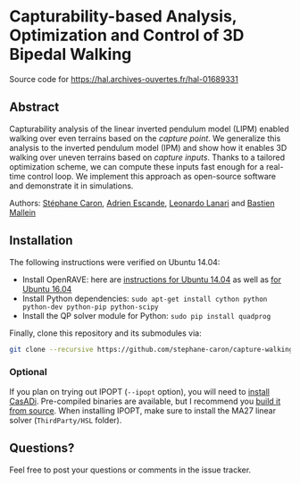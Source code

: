 # Capturability-based Analysis, Optimization and Control of 3D Bipedal Walking

Source code for https://hal.archives-ouvertes.fr/hal-01689331

## Abstract

Capturability analysis of the linear inverted pendulum model (LIPM) enabled
walking over even terrains based on the *capture point*. We generalize this
analysis to the inverted pendulum model (IPM) and show how it enables 3D
walking over uneven terrains based on *capture inputs*. Thanks to a tailored
optimization scheme, we can compute these inputs fast enough for a real-time
control loop. We implement this approach as open-source software and
demonstrate it in simulations.

Authors:
[Stéphane Caron](https://scaron.info),
[Adrien Escande](https://sites.google.com/site/adrienescandehomepage/),
[Leonardo Lanari](http://www.diag.uniroma1.it/~lanari/) and
[Bastien Mallein](http://www.math.univ-paris13.fr/~mallein/)

## Installation

The following instructions were verified on Ubuntu 14.04:

- Install OpenRAVE: here are [instructions for Ubuntu 14.04](https://scaron.info/teaching/installing-openrave-on-ubuntu-14.04.html) as well as [for Ubuntu 16.04](https://scaron.info/teaching/installing-openrave-on-ubuntu-16.04.html)
- Install Python dependencies: ``sudo apt-get install cython python python-dev python-pip python-scipy``
- Install the QP solver module for Python: ``sudo pip install quadprog``

Finally, clone this repository and its submodules via:

```bash
git clone --recursive https://github.com/stephane-caron/capture-walking.git
```

### Optional

If you plan on trying out IPOPT (``--ipopt`` option), you will need to [install
CasADi](https://github.com/casadi/casadi/wiki/InstallationLinux). Pre-compiled
binaries are available, but I recommend you [build it from
source](https://github.com/casadi/casadi/wiki/InstallationLinux). When
installing IPOPT, make sure to install the MA27 linear solver
(``ThirdParty/HSL`` folder).
  
## Questions?

Feel free to post your questions or comments in the issue tracker.
